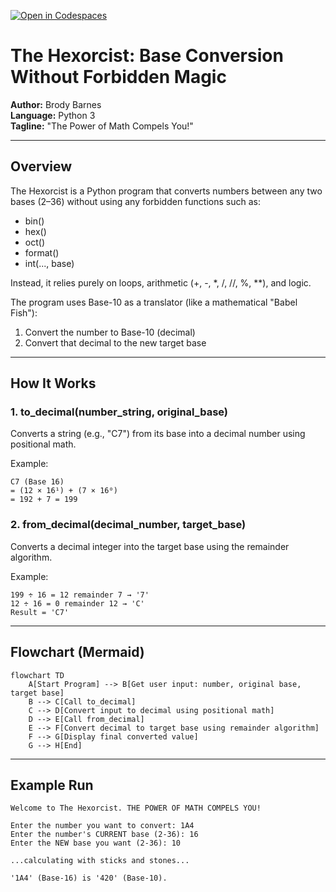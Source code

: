 [![Open in Codespaces](https://classroom.github.com/assets/launch-codespace-2972f46106e565e64193e422d61a12cf1da4916b45550586e14ef0a7c637dd04.svg)](https://classroom.github.com/open-in-codespaces?assignment_repo_id=21262093)
# The Hexorcist: Base Conversion Without Forbidden Magic

**Author:** Brody Barnes  
**Language:** Python 3  
**Tagline:** "The Power of Math Compels You!"

---

## Overview

The Hexorcist is a Python program that converts numbers between any two bases (2–36) without using any forbidden functions such as:

- bin()
- hex()
- oct()
- format()
- int(..., base)

Instead, it relies purely on loops, arithmetic (+, -, *, /, //, %, **), and logic.

The program uses Base-10 as a translator (like a mathematical "Babel Fish"):

1. Convert the number to Base-10 (decimal)  
2. Convert that decimal to the new target base

---

## How It Works

### 1. to_decimal(number_string, original_base)
Converts a string (e.g., "C7") from its base into a decimal number using positional math.

Example:
```
C7 (Base 16)
= (12 × 16¹) + (7 × 16⁰)
= 192 + 7 = 199
```

### 2. from_decimal(decimal_number, target_base)
Converts a decimal integer into the target base using the remainder algorithm.

Example:
```
199 ÷ 16 = 12 remainder 7 → '7'
12 ÷ 16 = 0 remainder 12 → 'C'
Result = 'C7'
```

---

## Flowchart (Mermaid)

```mermaid
flowchart TD
    A[Start Program] --> B[Get user input: number, original base, target base]
    B --> C[Call to_decimal]
    C --> D[Convert input to decimal using positional math]
    D --> E[Call from_decimal]
    E --> F[Convert decimal to target base using remainder algorithm]
    F --> G[Display final converted value]
    G --> H[End]
```

---

## Example Run

```
Welcome to The Hexorcist. THE POWER OF MATH COMPELS YOU!

Enter the number you want to convert: 1A4
Enter the number's CURRENT base (2-36): 16
Enter the NEW base you want (2-36): 10

...calculating with sticks and stones...

'1A4' (Base-16) is '420' (Base-10).

